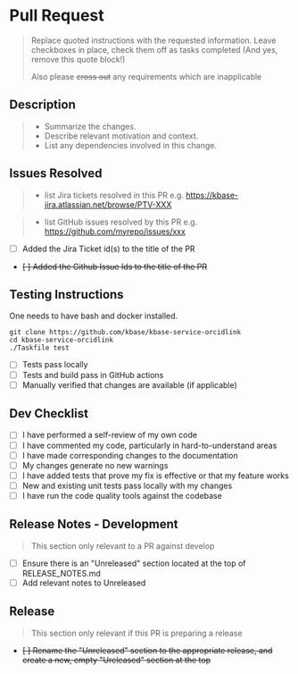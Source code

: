 # Pull Request

> Replace quoted instructions with the requested information.
> Leave checkboxes in place, check them off as tasks completed
> (And yes, remove this quote block!)
> 
> Also please ~~cross out~~ any requirements which are inapplicable

## Description

> * Summarize the changes.
> * Describe relevant motivation and context.
> * List any dependencies involved in this change.

## Issues Resolved

> * list Jira tickets resolved in this PR
>   e.g.  https://kbase-jira.atlassian.net/browse/PTV-XXX

> * list GitHub issues resolved by this PR
>   e.g. https://github.com/myrepo/issues/xxx

* [ ] Added the Jira Ticket id(s) to the title of the PR
* ~~[ ] Added the Github Issue Ids to the title of the PR~~


## Testing Instructions

One needs to have bash and docker installed.

```
git clone https://github.com/kbase/kbase-service-orcidlink
cd kbase-service-orcidlink
./Taskfile test
```
  
* [ ] Tests pass locally
* [ ] Tests and build pass in GitHub actions
* [ ] Manually verified that changes are available (if applicable)

## Dev Checklist

* [ ] I have performed a self-review of my own code
* [ ] I have commented my code, particularly in hard-to-understand areas
* [ ] I have made corresponding changes to the documentation
* [ ] My changes generate no new warnings
* [ ] I have added tests that prove my fix is effective or that my feature works
* [ ] New and existing unit tests pass locally with my changes
* [ ] I have run the code quality tools against the codebase

## Release Notes - Development

> This section only relevant to a PR against develop

* [ ] Ensure there is an "Unreleased" section located at the top of RELEASE_NOTES.md
* [ ] Add relevant notes to Unreleased

## Release

> This section only relevant if this PR is preparing a release

* ~~[ ] Rename the "Unreleased" section to the appropriate release, and create a new, empty "Ureleased" section at the top~~
